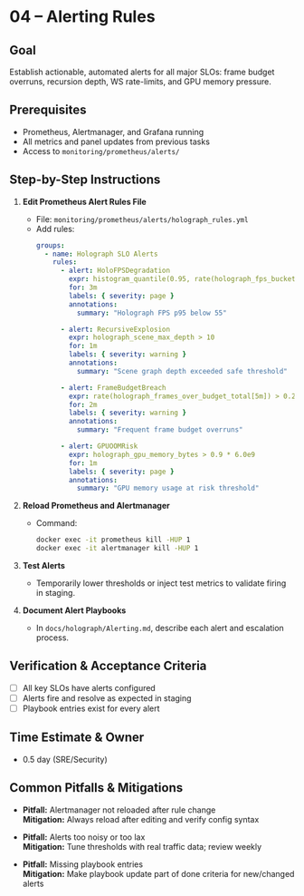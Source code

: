 # 04 – Alerting Rules

## Goal
Establish actionable, automated alerts for all major SLOs: frame budget overruns, recursion depth, WS rate-limits, and GPU memory pressure.

## Prerequisites
- Prometheus, Alertmanager, and Grafana running
- All metrics and panel updates from previous tasks
- Access to `monitoring/prometheus/alerts/`

## Step-by-Step Instructions

1. **Edit Prometheus Alert Rules File**
   - File: `monitoring/prometheus/alerts/holograph_rules.yml`
   - Add rules:
     ```yaml
     groups:
       - name: Holograph SLO Alerts
         rules:
           - alert: HoloFPSDegradation
             expr: histogram_quantile(0.95, rate(holograph_fps_bucket[5m])) < 55
             for: 3m
             labels: { severity: page }
             annotations:
               summary: "Holograph FPS p95 below 55"

           - alert: RecursiveExplosion
             expr: holograph_scene_max_depth > 10
             for: 1m
             labels: { severity: warning }
             annotations:
               summary: "Scene graph depth exceeded safe threshold"

           - alert: FrameBudgetBreach
             expr: rate(holograph_frames_over_budget_total[5m]) > 0.2
             for: 2m
             labels: { severity: warning }
             annotations:
               summary: "Frequent frame budget overruns"

           - alert: GPUOOMRisk
             expr: holograph_gpu_memory_bytes > 0.9 * 6.0e9
             for: 1m
             labels: { severity: page }
             annotations:
               summary: "GPU memory usage at risk threshold"
     ```

2. **Reload Prometheus and Alertmanager**
   - Command:
     ```sh
     docker exec -it prometheus kill -HUP 1
     docker exec -it alertmanager kill -HUP 1
     ```

3. **Test Alerts**
   - Temporarily lower thresholds or inject test metrics to validate firing in staging.

4. **Document Alert Playbooks**
   - In `docs/holograph/Alerting.md`, describe each alert and escalation process.

## Verification & Acceptance Criteria
- [ ] All key SLOs have alerts configured
- [ ] Alerts fire and resolve as expected in staging
- [ ] Playbook entries exist for every alert

## Time Estimate & Owner
- 0.5 day (SRE/Security)

## Common Pitfalls & Mitigations
- **Pitfall:** Alertmanager not reloaded after rule change  
  **Mitigation:** Always reload after editing and verify config syntax

- **Pitfall:** Alerts too noisy or too lax  
  **Mitigation:** Tune thresholds with real traffic data; review weekly

- **Pitfall:** Missing playbook entries  
  **Mitigation:** Make playbook update part of done criteria for new/changed alerts